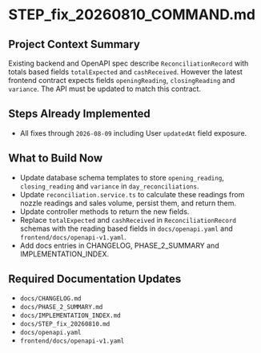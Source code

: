 # STEP_fix_20260810_COMMAND.md
## Project Context Summary
Existing backend and OpenAPI spec describe `ReconciliationRecord` with totals based fields `totalExpected` and `cashReceived`.
However the latest frontend contract expects fields `openingReading`, `closingReading` and `variance`. The API must be updated to match this contract.

## Steps Already Implemented
- All fixes through `2026-08-09` including User `updatedAt` field exposure.

## What to Build Now
- Update database schema templates to store `opening_reading`, `closing_reading` and `variance` in `day_reconciliations`.
- Update `reconciliation.service.ts` to calculate these readings from nozzle readings and sales volume, persist them, and return them.
- Update controller methods to return the new fields.
- Replace `totalExpected` and `cashReceived` in `ReconciliationRecord` schemas with the reading based fields in `docs/openapi.yaml` and `frontend/docs/openapi-v1.yaml`.
- Add docs entries in CHANGELOG, PHASE_2_SUMMARY and IMPLEMENTATION_INDEX.

## Required Documentation Updates
- `docs/CHANGELOG.md`
- `docs/PHASE_2_SUMMARY.md`
- `docs/IMPLEMENTATION_INDEX.md`
- `docs/STEP_fix_20260810.md`
- `docs/openapi.yaml`
- `frontend/docs/openapi-v1.yaml`
